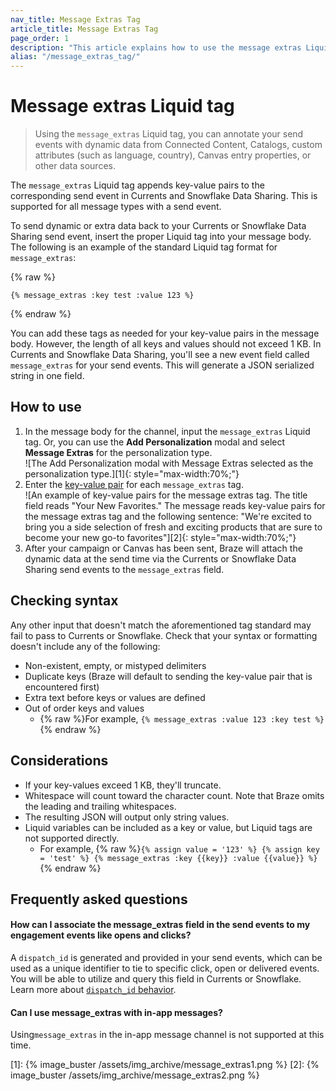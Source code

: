```yaml
---
nav_title: Message Extras Tag
article_title: Message Extras Tag
page_order: 1
description: "This article explains how to use the message extras Liquid tag and how to check for syntax."
alias: "/message_extras_tag/"
---
```


# Message extras Liquid tag

> Using the `message_extras` Liquid tag, you can annotate your send events with dynamic data from Connected Content, Catalogs, custom attributes (such as language, country), Canvas entry properties, or other data sources. 

The `message_extras` Liquid tag appends key-value pairs to the corresponding send event in Currents and Snowflake Data Sharing. This is supported for all message types with a send event.

To send dynamic or extra data back to your Currents or Snowflake Data Sharing send event, insert the proper Liquid tag into your message body. The following is an example of the standard Liquid tag format for `message_extras`: 

{% raw %}
```
{% message_extras :key test :value 123 %}
```
{% endraw %}

You can add these tags as needed for your key-value pairs in the message body. However, the length of all keys and values should not exceed 1&nbsp;KB. In Currents and Snowflake Data Sharing, you'll see a new event field called `message_extras` for your send events. This will generate a JSON serialized string in one field. 

## How to use

1. In the message body for the channel, input the `message_extras` Liquid tag. Or, you can use the **Add Personalization** modal and select **Message Extras** for the personalization type. <br>![The Add Personalization modal with Message Extras selected as the personalization type.][1]{: style="max-width:70%;"}
2. Enter the [key-value pair]({{site.baseurl}}/user_guide/personalization_and_dynamic_content/key_value_pairs/) for each `message_extras` tag. <br>![An example of key-value pairs for the message extras tag. The title field reads "Your New Favorites." The message reads key-value pairs for the message extras tag and the following sentence: "We're excited to bring you a side selection of fresh and exciting products that are sure to become your new go-to favorites"][2]{: style="max-width:70%;"}
3. After your campaign or Canvas has been sent, Braze will attach the dynamic data at the send time via the Currents or Snowflake Data Sharing send events to the `message_extras` field.

## Checking syntax

Any other input that doesn't match the aforementioned tag standard may fail to pass to Currents or Snowflake. Check that your syntax or formatting doesn't include any of the following:

- Non-existent, empty, or mistyped delimiters
- Duplicate keys (Braze will default to sending the key-value pair that is encountered first)
- Extra text before keys or values are defined
- Out of order keys and values 
  - {% raw %}For example, ```{% message_extras :value 123 :key test %}```{% endraw %}

## Considerations

- If your key-values exceed 1&nbsp;KB, they'll truncate. 
- Whitespace will count toward the character count. Note that Braze omits the leading and trailing whitespaces.
- The resulting JSON will output only string values.
- Liquid variables can be included as a key or value, but Liquid tags are not supported directly. 
  - For example, {% raw %}```{% assign value = '123' %} {% assign key = 'test' %} {% message_extras :key {{key}} :value {{value}} %}```{% endraw %}

## Frequently asked questions

#### How can I associate the message_extras field in the send events to my engagement events like opens and clicks? 

A `dispatch_id` is generated and provided in your send events, which can be used as a unique identifier to tie to specific click, open or delivered events. You will be able to utilize and query this field in Currents or Snowflake. Learn more about [`dispatch_id` behavior]({{site.baseurl}}/help/help_articles/data/dispatch_id/).

#### Can I use message_extras with in-app messages?

Using`message_extras` in the in-app message channel is not supported at this time.

[1]: {% image_buster /assets/img_archive/message_extras1.png %}
[2]: {% image_buster /assets/img_archive/message_extras2.png %}

